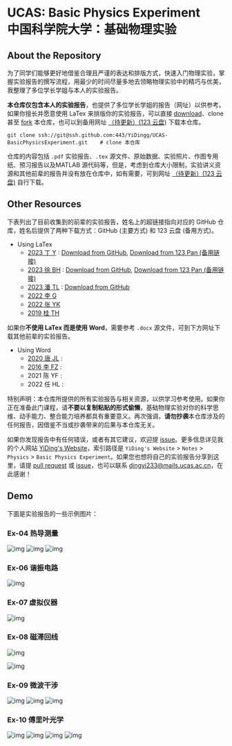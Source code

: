 # UCAS: Basic Physics Experiment<br>中国科学院大学：基础物理实验

## About the Repository

为了同学们能够更好地借鉴合理且严谨的表达和排版方式，快速入门物理实验，掌握实验报告的撰写流程，用最少的时间尽量多地去领略物理实验中的精巧与优美，我整理了多位学长学姐与本人的实验报告。

**本仓库仅包含本人的实验报告**，也提供了多位学长学姐的报告（网址）以供参考。如果你擅长并愿意使用 LaTex 来排版你的实验报告，可以直接 [download](https://github.com/YiDingg/UCAS-BasicPhysicsExperiment/archive/refs/heads/main.zip)、clone 甚至 [fork](https://github.com/YiDingg/UCAS-BasicPhysicsExperiment/fork) 本仓库，也可以到备用网址 [（待更新）(123 云盘)]() 下载本仓库。
``` shell
git clone ssh://git@ssh.github.com:443/YiDingg/UCAS-BasicPhysicsExperiment.git    # clone 本仓库
```
仓库的内容包括 `.pdf` 实验报告、`.tex` 源文件、原始数据、实验照片、作图专用纸、预习报告以及MATLAB 源代码等，但是，考虑到仓库大小限制，实验讲义资源和其他前辈的报告并没有放在仓库中，如有需要，可到网址 [（待更新）(123 云盘)]() 自行下载。


## Other Resources
下表列出了目前收集到的前辈的实验报告，姓名上的超链接指向对应的 GitHub 仓库，姓名后提供了两种下载方式：GitHub (主要方式) 和 123 云盘 (备用方式)。
- Using LaTex
    - [2023 丁 Y](https://github.com/YiDingg/UCAS-BasicPhysicsExperiment) : 
        [Download from GitHub](https://github.com/YiDingg/UCAS-BasicPhysicsExperiment/archive/refs/heads/main.zip), 
        [Download from 123 Pan (备用链接)](https://www.123865.com/s/0y0pTd-wPuj3)
    - [2023 徐 BH](https://github.com/shotbetter420/UCAS-ExperimentalPhysics_Reports) : 
        [Download from GitHub](https://github.com/shotbetter420/UCAS-ExperimentalPhysics_Reports/archive/refs/heads/main.zip), 
        [Download from 123 Pan (备用链接)](https://www.123865.com/s/0y0pTd-1Nuj3)
    - [2023 潘 TL](https://github.com/ldiex/UCAS-BasicPhysicsExperiment/tree/main) : 
        [Download from GitHub](https://github.com/ldiex/UCAS-BasicPhysicsExperiment/archive/refs/heads/main.zip)
    - [2022 李 G](https://github.com/Nshx-Z/Guo-UCASPhysics-Experiments-Reports.github.io)
    - [2022 张 YK](https://github.com/zykucas/UCAS-Experimental-Physics)
    - [2019 桂 TH](https://github.com/Gerald-Gui/UCAS-Physics-Fundamental-Experiments-Report)

如果你**不使用 LaTex 而是使用 Word**，需要参考 `.docx` 源文件，可到下方网址下载其他前辈的实验报告。

<!-- [报告汇总网址 here (123 云盘)](https://www.123865.com/s/0y0pTd-gOKj3) -->

- Using Word
    - [2020 唐 JL](https://github.com/JialiangTang/UCAS-BasicPhysicsExperiment) :
    - [2016 李 FZ](https://github.com/L-F-Z/UCAS-Experimental-Physics-Report) :
    - 2021 陈 YF : 
    - 2022 任 HL : 

特别声明：本仓库所提供的所有实验报告与相关资源，以供学习参考使用。如果你正在准备此门课程，请**不要以复制粘贴的形式偷懒**，基础物理实验对你的科学思维、动手能力、整合能力培养都具有重要意义。再次强调，**请勿抄袭**本仓库涉及的任何报告，因借鉴不当或抄袭带来的后果与本仓库无关。


如果你发现报告中有任何错误，或者有其它建议，欢迎提 [issue](https://github.com/YiDingg/BasicPhysicsExperiment/issues)。更多信息详见我的个人网站 [YiDing's Website](https://yidingg.github.io/YiDingg/#/Notes/Phisics/BasicPhysicsExperiment)，索引路径是 `YiDing's Website` > `Notes` > `Physics` > `Basic Physics Experiment`。如果您也想将自己的实验报告分享到这里，请提 [pull request](https://github.com/YiDingg/UCAS-BasicPhysicsExperiment/pulls) 或 [issue](https://github.com/YiDingg/BasicPhysicsExperiment/issues)，也可以联系 dingyi233@mails.ucas.ac.cn，在此感谢！


## Demo

下面是实验报告的一些示例图片：


### Ex-04 热导测量


![img](https://gcore.jsdelivr.net/gh/YiDingg/LaTexNotes/.assets/pic/fig_Templates_BPE/2025-01-04-13-17-12_README.png)
![img](https://gcore.jsdelivr.net/gh/YiDingg/LaTexNotes/.assets/pic/fig_Templates_BPE/2024-12-24-19-44-32_README.png)
![img](https://gcore.jsdelivr.net/gh/YiDingg/LaTexNotes/.assets/pic/fig_Templates_BPE/2025-01-04-13-17-49_README.png)
<!-- ![img](https://gcore.jsdelivr.net/gh/YiDingg/LaTexNotes/.assets/pic/fig_Templates_BPE/2024-12-24-19-45-26_README.png) -->

### Ex-06 谐振电路

![img](https://gcore.jsdelivr.net/gh/YiDingg/LaTexNotes/.assets/pic/fig_Templates_BPE/2024-12-25-10-57-11_README.png)


### Ex-07 虚拟仪器

<!-- ![img](https://gcore.jsdelivr.net/gh/YiDingg/LaTexNotes/.assets/pic/fig_Templates_BPE/2024-10-29-18-12-25_README.webp) -->
![img](https://gcore.jsdelivr.net/gh/YiDingg/LaTexNotes/.assets/pic/fig_Templates_BPE/2024-10-29-18-12-59_README.webp)
<!-- ![img](https://gcore.jsdelivr.net/gh/YiDingg/LaTexNotes/.assets/pic/fig_Templates_BPE/2024-10-29-18-13-38_README.webp) -->

### Ex-08 磁滞回线

<!-- ![img](https://gcore.jsdelivr.net/gh/YiDingg/LaTexNotes/.assets/pic/fig_Templates_BPE/2024-10-29-18-04-32_README.webp) -->
![img](https://gcore.jsdelivr.net/gh/YiDingg/LaTexNotes/.assets/pic/fig_Templates_BPE/2024-10-29-18-06-55_README.webp)
<!-- ![img](https://gcore.jsdelivr.net/gh/YiDingg/LaTexNotes/.assets/pic/fig_Templates_BPE/2024-10-29-18-08-39_README.webp) -->
![img](https://gcore.jsdelivr.net/gh/YiDingg/LaTexNotes/.assets/pic/fig_Templates_BPE/2024-10-29-18-09-31_README.webp)
<!-- ![img](https://gcore.jsdelivr.net/gh/YiDingg/LaTexNotes/.assets/pic/fig_Templates_BPE/2024-10-29-18-11-51_README.webp) -->

### Ex-09 微波干涉
![img](https://gcore.jsdelivr.net/gh/YiDingg/LaTexNotes/.assets/pic/fig_Templates_BPE/2024-12-24-19-53-22_README.png)
![img](https://gcore.jsdelivr.net/gh/YiDingg/LaTexNotes/.assets/pic/fig_Templates_BPE/2024-12-24-19-53-46_README.png)
![img](https://gcore.jsdelivr.net/gh/YiDingg/LaTexNotes/.assets/pic/fig_Templates_BPE/2024-12-24-19-54-09_README.png)


### Ex-10 傅里叶光学
![img](https://gcore.jsdelivr.net/gh/YiDingg/LaTexNotes/.assets/pic/fig_Templates_BPE/2024-12-24-19-48-46_README.png)
![img](https://gcore.jsdelivr.net/gh/YiDingg/LaTexNotes/.assets/pic/fig_Templates_BPE/2024-12-24-19-49-25_README.png)
![img](https://gcore.jsdelivr.net/gh/YiDingg/LaTexNotes/.assets/pic/fig_Templates_BPE/2024-12-24-19-50-11_README.png)
![img](https://gcore.jsdelivr.net/gh/YiDingg/LaTexNotes/.assets/pic/fig_Templates_BPE/2024-12-24-19-50-48_README.png)



